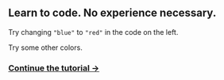 ## Learn to code. No experience necessary.

Try changing `"blue"` to `"red"` in the code on the left.

Try some other colors.

### <div class="next">[Continue the tutorial →](#draw-an-oval)</div>
